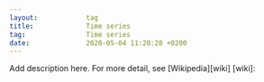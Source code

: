 ```yaml
---
layout:            tag
title:             Time series
tag:               Time series
date:              2020-05-04 11:20:28 +0200
---
```

Add description here.
For more detail, see [Wikipedia][wiki]
[wiki]:
